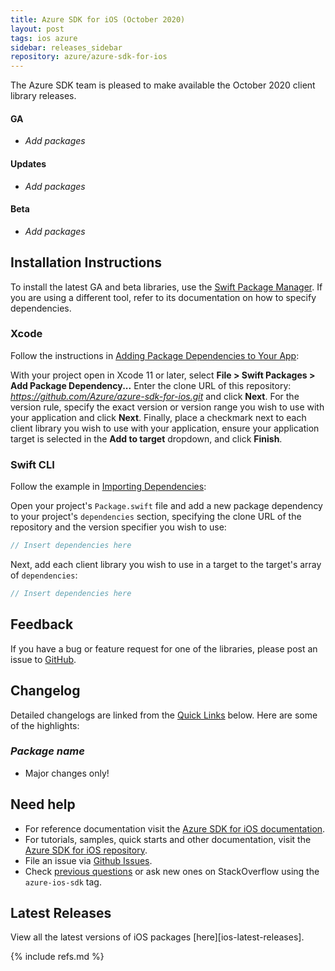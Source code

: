 ```yaml
---
title: Azure SDK for iOS (October 2020)
layout: post
tags: ios azure
sidebar: releases_sidebar
repository: azure/azure-sdk-for-ios
---
```


The Azure SDK team is pleased to make available the October 2020 client library releases.

#### GA

- _Add packages_

#### Updates

- _Add packages_

#### Beta

- _Add packages_

## Installation Instructions

To install the latest GA and beta libraries, use the [Swift Package Manager](https://swift.org/package-manager/). If you are using a different tool, refer to its documentation on how to specify dependencies.

### Xcode

Follow the instructions in [Adding Package Dependencies to Your App](https://developer.apple.com/documentation/xcode/adding_package_dependencies_to_your_app):

With your project open in Xcode 11 or later, select **File > Swift Packages > Add Package Dependency...** Enter the clone URL of this repository: *https://github.com/Azure/azure-sdk-for-ios.git* and click **Next**. For the version rule, specify the exact version or version range you wish to use with your application and click **Next**. Finally, place a checkmark next to each client library you wish to use with your application, ensure your application target is selected in the **Add to target** dropdown, and click **Finish**.

### Swift CLI

Follow the example in [Importing Dependencies](https://swift.org/package-manager/#importing-dependencies):

Open your project's `Package.swift` file and add a new package dependency to your project's `dependencies` section, specifying the clone URL of the repository and the version specifier you wish to use:

```swift
// Insert dependencies here
```

Next, add each client library you wish to use in a target to the target's array of `dependencies`:

```swift
// Insert dependencies here
```

## Feedback

If you have a bug or feature request for one of the libraries, please post an issue to [GitHub](https://github.com/azure/azure-sdk-for-ios/issues).

## Changelog

Detailed changelogs are linked from the [Quick Links](#quick-links) below. Here are some of the highlights:

### _Package name_

- Major changes only!

## Need help

- For reference documentation visit the [Azure SDK for iOS documentation](https://azure.github.io/azure-sdk-for-ios/).
- For tutorials, samples, quick starts and other documentation, visit the [Azure SDK for iOS repository](https://github.com/azure/azure-sdk-for-ios/).
- File an issue via [Github Issues](https://github.com/Azure/azure-sdk-for-ios/issues/new/choose).
- Check [previous questions](https://stackoverflow.com/questions/tagged/azure-ios-sdk) or ask new ones on
 StackOverflow using the `azure-ios-sdk` tag.

## Latest Releases

View all the latest versions of iOS packages [here][ios-latest-releases].

{% include refs.md %}
